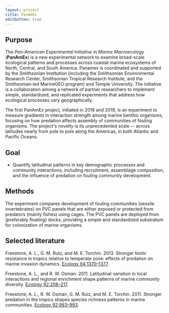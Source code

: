 ```yaml
---
layout: project
title: PanAmEx
editbutton: true
---
```


## Purpose

The *Pan-American Experimental Initiative in Marine Macroecology* (**PanAmEx**) is a new experimental network to examine broad-scale ecological patterns and processes across coastal marine ecosystems of North, Central, and South America. Panamex is coordinated and supported by the Smithsonian Institution (including the Smithsonian Environmental Research Center, Smithsonian Tropical Research Institute, and the Smithsonian-led MarineGEO program) and Temple University. The initiative is a  collaboration among a network of partner researchers to implement simple, standardized, and replicated experiments that address how ecological processes vary geographically.

The first PanAmEx project, initiated in 2018 and 2019, is an experiment to measure gradients in interaction strength among marine benthic organisms, focusing on how predation affects assembly of communities of fouling organisms. The project's novelty is its unprecedented scale -- across latitudes nearly from pole to pole along the Americas, in both Atlantic and Pacific Oceans.  

## Goal

  - Quantify latitudinal patterns in key demographic processes and community interactions, including recruitment, assemblage composition, and the influence of predation on fouling community development.  

## Methods

The experiment compares development of fouling communities (sessile invertebrates) on PVC panels that are either exposed or protected from predators (mainly fishes) using cages. The PVC panels are deployed from (preferably floating) docks, providing a simple and standardized substratum for colonization of marine organisms.

## Selected literature

Freestone, A. L., G. M. Rutz, and M. E. Torchin. 2013. Stronger biotic resistance in tropics relative to temperate zone: effects of predation on marine invasion dynamics. <a href="https://esajournals.onlinelibrary.wiley.com/doi/abs/10.1890/12-1382.1">Ecology 94:1370–1377</a>.

Freestone, A. L., and R. W. Osman. 2011. Latitudinal variation in local interactions and regional enrichment shape patterns of marine community diversity. <a href="https://esajournals.onlinelibrary.wiley.com/doi/10.1890/09-1841.1">Ecology 92:208–217</a>.

Freestone, A. L., R. W. Osman, G. M. Ruiz, and M. E. Torchin. 2011. Stronger predation in the tropics shapes species richness patterns in marine communities. <a href="https://esajournals.onlinelibrary.wiley.com/doi/10.1890/09-2379.1">Ecology 92:983–993</a>.
